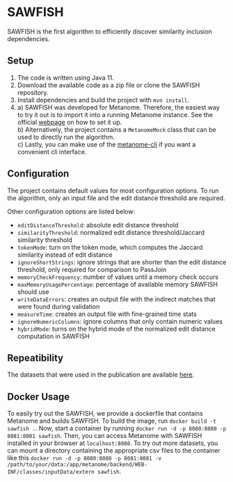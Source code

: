 # SAWFISH

SAWFISH is the first algorithm to efficiently discover similarity inclusion dependencies.

## Setup

1. The code is written using Java 11.
2. Download the available code as a zip file or clone the SAWFISH repository.
3. Install dependencies and build the project with `mvn install`.
4. a) SAWFISH was developed for Metanome. Therefore, the easiest way to try it out is to import it into a running Metanome instance. See the official [webpage](https://metanome.de) on how to set it up.  
b) Alternatively, the project contains a `MetanomeMock` class that can be used to directly run the algorithm.  
c) Lastly, you can make use of the [metanome-cli](https://github.com/sekruse/metanome-cli) if you want a convenient cli interface.

## Configuration
The project contains default values for most configuration options.
To run the algorithm, only an input file and the edit distance threshold are required.

Other configuration options are listed below:

- `editDistanceThreshold`: absolute edit distance threshold
- `similarityThreshold`: normalized edit distance threshold/Jaccard similarity threshold
- `tokenMode`: turn on the token mode, which computes the Jaccard similarity instead of edit distance
- `ignoreShortStrings`: ignore strings that are shorter than the edit distance threshold, only required for comparison to PassJoin
- `memoryCheckFrequency`: number of values until a memory check occurs
- `maxMemoryUsagePercentage`: percentage of available memory SAWFISH should use
- `writeDataErrors`: creates an output file with the indirect matches that were found during validation
- `measureTime`: creates an output file with fine-grained time stats
- `ignoreNumericColumns`: ignore columns that only contain numeric values
- `hybridMode`: turns on the hybrid mode of the normalized edit distance computation in SAWFISH

## Repeatibility
The datasets that were used in the publication are available [here](https://hpi.de/naumann/projects/repeatability/data-profiling/metanome-ind-algorithms.html).

## Docker Usage

To easily try out the SAWFISH, we provide a dockerfile that contains Metanome and builds SAWFISH.
To build the image, run `docker build -t sawfish .`.
Now, start a container by running `docker run -d -p 8080:8080 -p 8081:8081 sawfish`.
Then, you can access Metanome with SAWFISH installed in your browser at `localhost:8080`.
To try out more datasets, you can mount a directory containing the appropriate csv files to the container like this `docker run -d -p 8080:8080 -p 8081:8081 -v /path/to/your/data:/app/metanome/backend/WEB-INF/classes/inputData/extern sawfish`.
